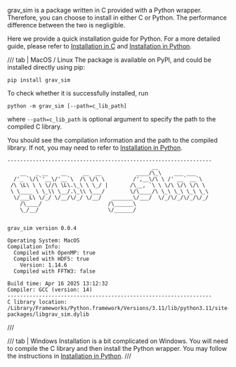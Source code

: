 grav_sim is a package written in C provided with a Python wrapper.
Therefore, you can choose to install in either C or Python.
The performance difference between the two is negligible.

Here we provide a quick installation guide for Python. For a more
detailed guide, please refer to [Installation in C](installation_in_c.md) and
[Installation in Python](installation_in_python.md).


/// tab | MacOS / Linux
The package is available on PyPI, and could be installed directly using pip:
```
pip install grav_sim
```
To check whether it is successfully installed, run
```
python -m grav_sim [--path=c_lib_path]
```
where `--path=c_lib_path` is optional argument to specify the path
to the compiled C library.

You should see the compilation information and the path to the
compiled library. If not, you may need to refer
to [Installation in Python](installation_in_python.md).
```
-----------------------------------------------------------------
                                              __                   
    __   _ __    __     __  __           ____/\_\    ___ ___       
  /'_ `\/\`'__\/'__`\  /\ \/\ \         /',__\/\ \ /' __` __`\     
 /\ \L\ \ \ \//\ \L\.\_\ \ \_/ |       /\__, `\ \ \/\ \/\ \/\ \    
 \ \____ \ \_\\ \__/.\_\\ \___/        \/\____/\ \_\ \_\ \_\ \_\   
  \/___L\ \/_/ \/__/\/_/ \/__/   _______\/___/  \/_/\/_/\/_/\/_/   
    /\____/                     /\______\                          
    \_/__/                      \/______/                          


grav_sim version 0.0.4

Operating System: MacOS
Compilation Info:
  Compiled with OpenMP: true
  Compiled with HDF5: true
    Version: 1.14.6
  Compiled with FFTW3: false

Build time: Apr 16 2025 13:12:32
Compiler: GCC (version: 14)
-----------------------------------------------------------------
C library location: /Library/Frameworks/Python.framework/Versions/3.11/lib/python3.11/site-packages/libgrav_sim.dylib
```
///

/// tab | Windows
Installation is a bit complicated on Windows.
You will need to compile the C library and then install the Python wrapper.
You may follow the instructions in [Installation in Python](installation_in_python.md).
///